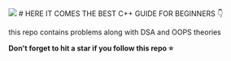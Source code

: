 <img src="https://github.com/itssagnikmukherjee/BEST-CPP-GUIDE/blob/main/cpp.png?raw=true">
# HERE IT COMES THE BEST C++ GUIDE FOR BEGINNERS 👇
<p>this repo contains problems along with DSA and OOPS theories</p> 
<b>Don't forget to hit a star if you follow this repo ⭐</b>
